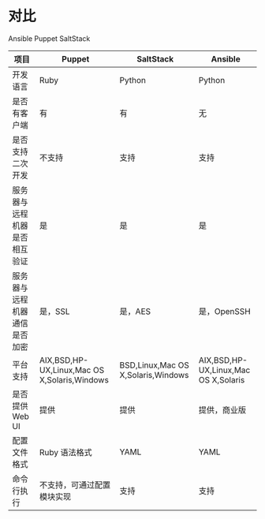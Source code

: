 # 对比

Ansible  Puppet  SaltStack

| 项目                         | Puppet                                       | SaltStack                          | Ansible                              |
| ---------------------------- | -------------------------------------------- | ---------------------------------- | ------------------------------------ |
| 开发语言                     | Ruby                                         | Python                             | Python                               |
| 是否有客户端                 | 有                                           | 有                                 | 无                                   |
| 是否支持二次开发             | 不支持                                       | 支持                               | 支持                                 |
| 服务器与远程机器是否相互验证 | 是                                           | 是                                 | 是                                   |
| 服务器与远程机器通信是否加密 | 是，SSL                                      | 是，AES                            | 是，OpenSSH                          |
| 平台支持                     | AIX,BSD,HP-UX,Linux,Mac OS X,Solaris,Windows | BSD,Linux,Mac OS X,Solaris,Windows | AIX,BSD,HP-UX,Linux,Mac OS X,Solaris |
| 是否提供 Web UI              | 提供                                         | 提供                               | 提供，商业版                         |
| 配置文件格式                 | Ruby 语法格式                                | YAML                               | YAML                                 |
| 命令行执行                   | 不支持，可通过配置模块实现                   | 支持                               | 支持                                 |

